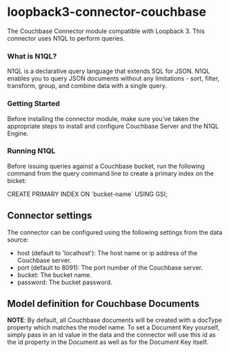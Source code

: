 # loopback3-connector-couchbase

The Couchbase Connector module compatible with Loopback 3.
This connector uses N1QL to perform queries.

### What is N1QL?
N1QL is a declarative query language that extends SQL for JSON. N1QL enables you to query JSON documents without any limitations - sort, filter, transform, group, and combine data with a single query.

### Getting Started
Before installing the connector module, make sure you've taken the appropriate steps to install and configure Couchbase Server and the N1QL Engine.

### Running N1QL
Before issuing queries against a Couchbase bucket, run the following command from the query command line to create a primary index on the bicket:

  CREATE PRIMARY INDEX ON \`bucket-name\` USING GSI;

## Connector settings

The connector can be configured using the following settings from the data source:
* host  (default to 'localhost'): The host name or ip address of the Couchbase server.
* port (default to 8091): The port number of the Couchbase server.
* bucket: The bucket name.
* password: The bucket password.

## Model definition for Couchbase Documents

**NOTE**: By default, all Couchbase documents will be created with a docType property which matches the model name. To set a Document Key yourself, simply pass in an id value in the data and the connector will use this id as the id property in the Document as well as for the Document Key itself.
